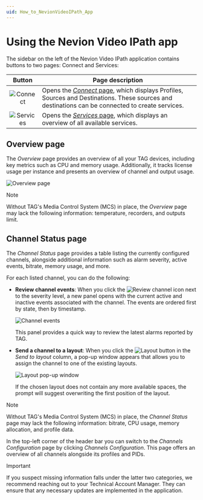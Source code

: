 ```yaml
---
uid: How_to_NevionVideoIPath_App
---
```


# Using the Nevion Video IPath app

The sidebar on the left of the Nevion Video IPath application contains buttons to two pages: Connect and Services:

| Button | Page description |
|:--:|--|
| ![Connect](~/user-guide/images/TAG_Overview_Icon.png) | Opens the [*Connect* page](#overview-page), which displays Profiles, Sources and Destinations. These sources and destinations can be connected to create services.
| ![Services](~/user-guide/images/TAG_Channels_Icon.png) | Opens the [*Services* page](#channel-status-page), which displays an overview of all available services.

## Overview page

The *Overview* page provides an overview of all your TAG devices, including key metrics such as CPU and memory usage. Additionally, it tracks license usage per instance and presents an overview of channel and output usage.

![Overview page](~/user-guide/images/TAG_Overview_Page.png)

> [!NOTE]
> Without TAG's Media Control System (MCS) in place, the *Overview* page may lack the following information: temperature, recorders, and outputs limit.

## Channel Status page

The *Channel Status* page provides a table listing the currently configured channels, alongside additional information such as alarm severity, active events, bitrate, memory usage, and more.

For each listed channel, you can do the following:

- **Review channel events**: When you click the ![Review channel](~/user-guide/images/TAG_Review_Channel_Icon.png) icon next to the severity level, a new panel opens with the current active and inactive events associated with the channel. The events are ordered first by state, then by timestamp.

  ![Channel events](~/user-guide/images/TAG_Channel_Review_Panel.png)

  This panel provides a quick way to review the latest alarms reported by TAG.
  
- **Send a channel to a layout**: When you click the ![Layout](~/user-guide/images/TAG_Layout_Icon.png) button in the *Send to layout* column, a pop-up window appears that allows you to assign the channel to one of the existing layouts.

  ![Layout pop-up window](~/user-guide/images/TAG_Layout_Pop-up_Window.png)

  If the chosen layout does not contain any more available spaces, the prompt will suggest overwriting the first position of the layout.

> [!NOTE]
> Without TAG's Media Control System (MCS) in place, the *Channel Status* page may lack the following information: bitrate, CPU usage, memory allocation, and profile data.

In the top-left corner of the header bar you can switch to the *Channels Configuration* page by clicking *Channels Configuration*. This page offers an overview of all channels alongside its profiles and PIDs.

> [!IMPORTANT]
> If you suspect missing information falls under the latter two categories, we recommend reaching out to your Technical Account Manager. They can ensure that any necessary updates are implemented in the application.
